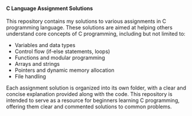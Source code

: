 
#### C Language Assignment Solutions

This repository contains my solutions to various assignments in C programming language.
These solutions are aimed at helping others understand core concepts of C programming,
including but not limited to:

- Variables and data types
- Control flow (if-else statements, loops)
- Functions and modular programming
- Arrays and strings
- Pointers and dynamic memory allocation
- File handling

Each assignment solution is organized into its own folder, with a clear and concise explanation provided along with the code.
This repository is intended to serve as a resource for beginners learning C programming, offering them clear and commented solutions to common problems.
